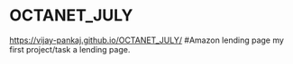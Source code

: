 # OCTANET_JULY
https://vijay-pankaj.github.io/OCTANET_JULY/
#Amazon lending page
my first project/task a lending page. 
